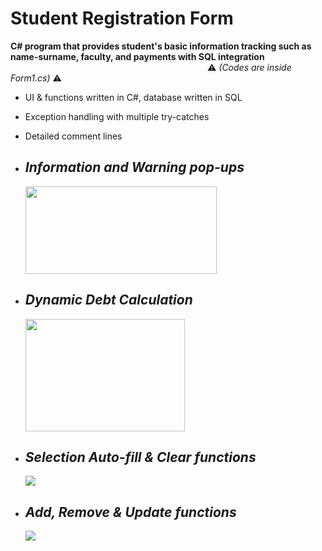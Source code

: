 # Student Registration Form 
**C# program that provides student's basic information tracking such as name-surname, faculty, and payments with SQL integration**
<br> 
                                                                                ⚠️ *(Codes are inside Form1.cs)* ⚠️
- UI & functions written in C#, database written in SQL
- Exception handling with multiple try-catches
- Detailed comment lines
  
- ## *Information and Warning pop-ups*
   <a>
     <img src="https://github.com/ccemerdem/Student-Registration-Form/assets/112133474/1b227a73-ff74-4d0b-8b29-e9368facd7ef" width="306" height="140" >
   </a> 

- ## *Dynamic Debt Calculation*
   <a>
     <img src="https://github.com/ccemerdem/Student-Registration-Form/assets/112133474/066155e5-ca36-49f6-a012-6831a78dc89a" width="255" height="180" >
   </a> 

- ## *Selection Auto-fill & Clear functions*
   <a>
     <img src="https://github.com/ccemerdem/Student-Registration-Form/assets/112133474/63f1e20b-ea80-432c-a19f-1fbdd21964f4" >
   </a> 

- ## *Add, Remove & Update functions*
    <a>
     <img src="https://github.com/ccemerdem/Student-Registration-Form/assets/112133474/b3bea067-a7e3-4561-8f68-05aac8637b69" >
   </a> 



